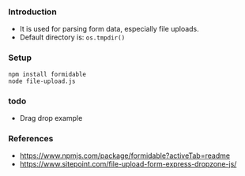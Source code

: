

### Introduction

- It is used for parsing form data, especially file uploads.
- Default directory is: `os.tmpdir()`

### Setup
```
npm install formidable
node file-upload.js
```

### todo

- Drag drop example

### References

- https://www.npmjs.com/package/formidable?activeTab=readme
- https://www.sitepoint.com/file-upload-form-express-dropzone-js/
